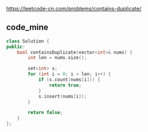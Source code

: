 
https://leetcode-cn.com/problems/contains-duplicate/

## code_mine 

```cpp
class Solution {
public:
    bool containsDuplicate(vector<int>& nums) {
        int len = nums.size();

        set<int> s;
        for (int i = 0; i < len; i++) {
            if (s.count(nums[i])) {
                return true;
            }
            s.insert(nums[i]);
        }

        return false;
    }
};
```